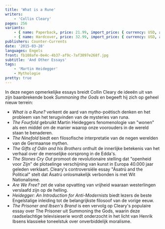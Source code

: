 ```yaml
---
title: 'What is a Rune'
writers:
    - 'Collin Cleary'
pages: 256
variants:
    - { name: Paperback, price: 21.99, import_price: { currency: USD, amount: 16.0 }, isbn: 978-1-935965-80-0, size: { height: 229, width: 152, depth: 15 }, supplier: 'Ex Libris' }
    - { name: Hardcover, price: 32.99, import_price: { currency: USD, amount: 28.0 }, isbn: 978-1-935965-79-4, size: { height: 229, width: 152, depth: 19 }, supplier: 'Ex Libris' }
publishers: Counter-Currents
date: '2015-03-28'
languages: Engels
front: fb108afe-0e4c-4b37-af9c-7af3097e268f.jpg
subtitle: 'And Other Essays'
tags:
    - 'Martin Heidegger'
    - Mythologie
pretty: true
---
```


In deze negen opmerkelijke essays breidt Collin Cleary de ideeën uit van zijn baanbrekende boek *Summoning the Gods* en begeeft hij zich op geheel nieuw terrein:

- *What is a Rune?* verkent de aard van mytho-poëtisch denken en het probleem van het terugvinden van de mysteries van runa.
- *The Fourfold* gebruikt Martin Heideggers fenomenologie van "wonen" als een middel om de manier waarop onze voorouders in de wereld staan te benaderen.
- *The Ninefold* biedt een filosofische interpretatie van de negen werelden van de Germaanse mythen.
- *The Gifts of Odin and his Brothers* onthult de innerlijke betekenis van het verhaal over de menselijke oorsprong in de Edda's.
- *The Stones Cry Out* promoot de revolutionaire stelling dat "openheid voor Zijn" de plotselinge verschijning van kunst in Europa 40.000 jaar geleden verklaart.
Cleary's controversiële essay "Ásatrú and the Political" stelt dat Ásatrú onlosmakelijk verbonden is met Wit Nationalisme.
- *Are We Free?* zet de valse opvatting van vrijheid waaraan westerlingen verslaafd zijn op de helling.
- *Heidegger: An Introduction for Anti-Modernists* biedt lezers de beste Engelstalige inleiding tot de belangrijkste filosoof van de vorige eeuw.
- *The Prisoner and Ibsen's Brand* is een vervolg op Cleary's populaire essay over The Prisoner uit Summoning the Gods, waarin deze raadselachtige televisieserie wordt onderzocht in het licht van Henrik Ibsens klassieke toneelstuk over onverbiddelijk moralisme.
